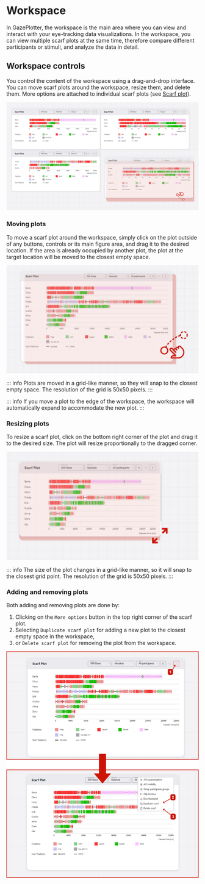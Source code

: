 # Workspace
In GazePlotter, the workspace is the main area where you can view and interact with your eye-tracking data visualizations. In the workspace, you can view multiple scarf plots at the same time, therefore compare different participants or stimuli, and analyze the data in detail.

## Workspace controls
You control the content of the workspace using a drag-and-drop interface. You can move scarf plots around the workspace, resize them, and delete them. More options are attached to individual scarf plots (see [Scarf plot](/basic/scarf-plot/)).

![Workspace overview in the GazePlotter tool allowing for multiple scarf plots with different eye-tracking data](./3.png)

### Moving plots
To move a scarf plot around the workspace, simply click on the plot outside of any buttons, controls or its main figure area, and drag it to the desired location. If the area is already occupied by another plot, the plot at the target location will be moved to the closest empty space.

![Moving a scarf plot in the GazePlotter tool](./1.png)

::: info
Plots are moved in a grid-like manner, so they will snap to the closest empty space. The resolution of the grid is 50x50 pixels.
:::

::: info
If you move a plot to the edge of the workspace, the workspace will automatically expand to accommodate the new plot.
:::

### Resizing plots
To resize a scarf plot, click on the bottom right corner of the plot and drag it to the desired size. The plot will resize proportionally to the dragged corner.

![Resizing a scarf plot in the GazePlotter tool](./2.png)

::: info
The size of the plot changes in a grid-like manner, so it will snap to the closest grid point. The resolution of the grid is 50x50 pixels.
:::

### Adding and removing plots
Both adding and removing plots are done by:
1. Clicking on the `More options` button in the top right corner of the scarf plot.
2. Selecting `Duplicate scarf plot` for adding a new plot to the closest empty space in the workspace,
3. or `Delete scarf plot` for removing the plot from the workspace.

![Adding and removing scarf plots in the GazePlotter tool](./4.png)